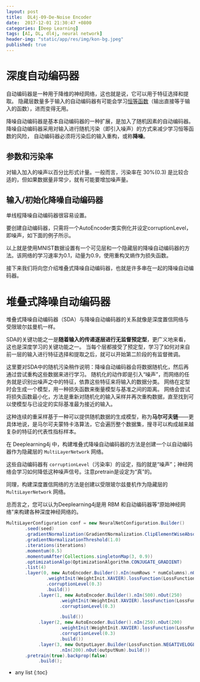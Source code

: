 ```yaml
---
layout: post
title:  DL4j-09-De-Noise Encoder
date:  2017-12-01 21:30:47 +0800
categories: [Deep Learning]
tags: [AI, DL, dl4j, neural network]
header-img: "static/app/res/img/kon-bg.jpeg"
published: true
---
```



# 深度自动编码器

自动编码器是一种用于降维的神经网络，这也就是说，它可以用于特征选择和提取。
隐藏层数量多于输入的自动编码器有可能会学习[恒等函数](https://en.wikipedia.org/wiki/Identity_function)（输出直接等于输入的函数），进而变得无用。

降噪自动编码器是基本自动编码器的一种扩展，是加入了随机因素的自动编码器。降噪自动编码器采用对输入进行随机污染（即引入噪声）的方式来减少学习恒等函数的风险，
自动编码器必须将污染后的输入重构，或称**降噪**。

## 参数和污染率

对输入加入的噪声以百分比形式计量。一般而言，污染率在 30%(0.3) 是比较合适的，但如果数据量非常少，就有可能要增加噪声量。

## 输入/初始化降噪自动编码器

单线程降噪自动编码器很容易设置。

要创建自动编码器，只需将一个AutoEncoder类实例化并设定corruptionLevel，即噪声，如下面的例子所示。

以上就是使用MNIST数据设置有一个可见层和一个隐藏层的降噪自动编码器的方法。该网络的学习速率为0.1，动量为0.9，使用重构叉熵作为损失函数。

接下来我们将向您介绍堆叠式降噪自动编码器，也就是许多串在一起的降噪自动编码器。


# 堆叠式降噪自动编码器


堆叠式降噪自动编码器（SDA）与降噪自动编码器的关系就像是深度置信网络与受限玻尔兹曼机一样。

SDA的关键功能之一是**随着输入的传递逐层进行无监督预定型**，更广义地来看，这也是深度学习的关键功能之一。
当每个层都接受了预定型，学习了如何对来自前一层的输入进行特征选择和提取之后，就可以开始第二阶段的有监督微调。

这里要对SDA中的随机污染稍作说明：降噪自动编码器会将数据随机化，然后再通过尝试重构这些数据来进行学习。
随机化的动作即是引入“噪声”，而网络的任务就是识别出噪声之中的特征，依靠这些特征来将输入的数据分类。
网络在定型时会生成一个模型，用一种损失函数来衡量模型与基准之间的距离。
网络会尝试将损失函数最小化，方法是重新对随机化的输入采样并再次重构数据，直至找到可以使模型与已设定的实际基准最为接近的输入。

这种连续的重采样基于一种可以提供随机数据的生成模型，称为**马尔可夫链**——更具体地说，是马尔可夫蒙特卡洛算法，它会遍历整个数据集，搜寻可以构成越来越复杂的特征的代表性指标样本。

在 Deeplearning4j 中，构建堆叠式降噪自动编码器的方法是创建一个以自动编码器作为隐藏层的 `MultiLayerNetwork` 网络。

这些自动编码器有 `corruptionLevel`（污染率）的设定，指的就是“噪声”；神经网络会学习如何降低这种噪声信号。注意pretrain是设定为“真”的。

同理，构建深度置信网络的方法是创建以受限玻尔兹曼机作为隐藏层的 `MultiLayerNetwork` 网络。

总而言之，您可以认为Deeplearning4j是用 RBM 和自动编码器等“原始神经网络”来构建各种深度神经网络的。


```java
MultiLayerConfiguration conf = new NeuralNetConfiguration.Builder()
       .seed(seed)
       .gradientNormalization(GradientNormalization.ClipElementWiseAbsoluteValue)
       .gradientNormalizationThreshold(1.0)
       .iterations(iterations)
       .momentum(0.5)
       .momentumAfter(Collections.singletonMap(3, 0.9))
       .optimizationAlgo(OptimizationAlgorithm.CONJUGATE_GRADIENT)
       .list(4)
       .layer(0, new AutoEncoder.Builder().nIn(numRows * numColumns).nOut(500)
               .weightInit(WeightInit.XAVIER).lossFunction(LossFunction.RMSE_XENT)
               .corruptionLevel(0.3)
               .build())
            .layer(1, new AutoEncoder.Builder().nIn(500).nOut(250)
                    .weightInit(WeightInit.XAVIER).lossFunction(LossFunction.RMSE_XENT)
                    .corruptionLevel(0.3)

                    .build())
            .layer(2, new AutoEncoder.Builder().nIn(250).nOut(200)
                    .weightInit(WeightInit.XAVIER).lossFunction(LossFunction.RMSE_XENT)
                    .corruptionLevel(0.3)
                    .build())
            .layer(3, new OutputLayer.Builder(LossFunction.NEGATIVELOGLIKELIHOOD).activation("softmax")
                    .nIn(200).nOut(outputNum).build())
       .pretrain(true).backprop(false)
            .build();
```




* any list
{:toc}







